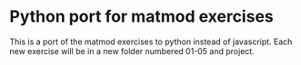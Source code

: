 # Python port for matmod exercises

This is a port of the matmod exercises to python instead of javascript.
Each new exercise will be in a new folder numbered 01-05 and project.
